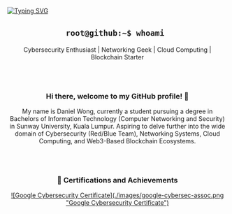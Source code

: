 [![Typing SVG](https://readme-typing-svg.demolab.com?font=Fira+Code&weight=500&size=60&pause=1000&color=00FF5B&center=true&vCenter=true&multiline=true&width=1000&height=100&lines=0xDanW)](https://git.io/typing-svg)

<h2 align='center'> <code>root@github:~$ whoami </code></h2>
<p align='center'>Cybersecurity Enthusiast | Networking Geek | Cloud Computing | Blockchain Starter</p>

<br></br>
<div align='center'>
  <h3>Hi there, welcome to my GitHub profile! 👋</h3>
  <p>My name is Daniel Wong, currently a student pursuing a degree in Bachelors of Information Technology (Computer Networking and Security) in Sunway University, Kuala Lumpur. Aspiring to delve further into the wide domain of Cybersecurity (Red/Blue Team), Networking Systems, Cloud Computing, and Web3-Based Blockchain Ecosystems. </p>
</div>

<br></br>
<div align='center'>
  <h3>🏅 Certifications and Achievements</h3>
  <a href="https://www.credly.com/badges/403a1f86-2603-4c27-a451-7cfb9c142641/public_url">![Google Cybersecurity Certificate](./images/google-cybersec-assoc.png "Google Cybersecurity Certificate")</a>
</div>


